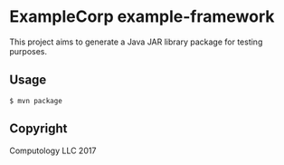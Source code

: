 # ExampleCorp example-framework

This project aims to generate a Java JAR library package for testing purposes.

## Usage

`$ mvn package`

## Copyright

Computology LLC 2017
